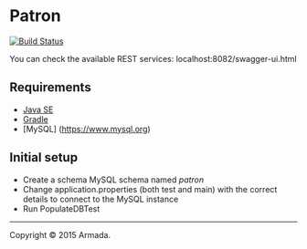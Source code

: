 # Patron
[![Build Status](https://snap-ci.com/endockin/patron/branch/master/build_image)](https://snap-ci.com/endockin/patron/branch/master)

You can check the available REST services: localhost:8082/swagger-ui.html

## Requirements

- [Java SE](http://www.oracle.com/technetwork/java/javase/overview)
- [Gradle](http://www.gradle.org)
- [MySQL] (https://www.mysql.org)

## Initial setup
- Create a schema MySQL schema named *patron*
- Change application.properties (both test and main) with the correct details to connect to the MySQL instance
- Run PopulateDBTest


---

Copyright &copy; 2015 Armada.
